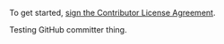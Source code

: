 To get started, <a href="http://127.0.0.1:3000/agreements/mzagaja/mzagaja.github.io">sign the Contributor License Agreement</a>.

Testing GitHub committer thing.
